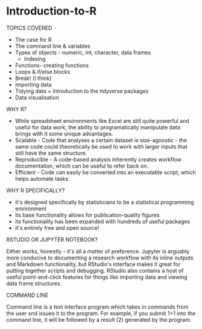 # Introduction-to-R

TOPICS COVERED
- The case for R
- The command line & variables
- Types of objects - numeric, int, character, data frames
    - Indexing
- Functions- creating functions
- Loops & if/else blocks
- Break! (I think)
- Importing data
- Tidying data + introduction to the tidyverse packages
- Data visualisation

WHY R?
- While spreadsheet environments like Excel are still quite powerful and useful for data work, the ability to programatically manipulate data brings with it some unique advantages.
- Scalable - Code that analyses a certain dataset is size-agnostic - the same code could theoretically be used to work with larger inputs that still have the same structure.
- Reproducible - A code-based analysis inherently creates workflow documentation, which can be useful to refer back on.
- Efficient - Code can easily be converted into an executable script, which helps automate tasks.

WHY R SPECIFICALLY?
- it's designed specifically by statisticians to be a statistical programming environment
- its base functionality allows for publication-quality figures
- its functionality has been expanded with hundreds of useful packages
- it's entirely free and open source!

RSTUDIO OR JUPYTER NOTEBOOK?

Either works, honestly - it's all a matter of preference.
Jupyter is arguably more conducive to documenting a research workflow with its inline outputs and Markdown functionality, but RStudio's interface makes it great for putting together scripts and debugging. RStudio also contains a host of useful point-and-click features for things like importing data and viewing data frame structures.

COMMAND LINE

Command line is a text interface program which takes in commands from the user snd issues it to the program. For example, if you submit 1+1 into the command line, it will be followed by a result (2) generated by the program. 
